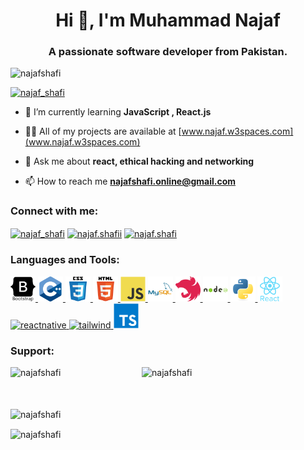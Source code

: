 <h1 align="center">Hi 👋, I'm Muhammad Najaf</h1>
<h3 align="center">A passionate software developer from Pakistan.</h3>

<p align="left"> <img src="https://komarev.com/ghpvc/?username=najafshafi&label=Profile%20views&color=0e75b6&style=flat" alt="najafshafi" /> </p>

<p align="left"> <a href="https://twitter.com/najaf_shafi" target="blank"><img src="https://img.shields.io/twitter/follow/najaf_shafi?logo=twitter&style=for-the-badge" alt="najaf_shafi" /></a> </p>

- 🌱 I’m currently learning **JavaScript , React.js**

- 👨‍💻 All of my projects are available at [www.najaf.w3spaces.com](www.najaf.w3spaces.com)

- 💬 Ask me about **react, ethical hacking and networking**

- 📫 How to reach me **najafshafi.online@gmail.com**

<h3 align="left">Connect with me:</h3>
<p align="left">
<a href="https://twitter.com/najaf_shafi" target="blank"><img align="center" src="https://raw.githubusercontent.com/rahuldkjain/github-profile-readme-generator/master/src/images/icons/Social/twitter.svg" alt="najaf_shafi" height="30" width="40" /></a>
<a href="https://fb.com/najaf.shafii" target="blank"><img align="center" src="https://raw.githubusercontent.com/rahuldkjain/github-profile-readme-generator/master/src/images/icons/Social/facebook.svg" alt="najaf.shafii" height="30" width="40" /></a>
<a href="https://instagram.com/najaf.shafi" target="blank"><img align="center" src="https://raw.githubusercontent.com/rahuldkjain/github-profile-readme-generator/master/src/images/icons/Social/instagram.svg" alt="najaf.shafi" height="30" width="40" /></a>
</p>

<h3 align="left">Languages and Tools:</h3>
<p align="left"> <a href="https://getbootstrap.com" target="_blank" rel="noreferrer"> <img src="https://raw.githubusercontent.com/devicons/devicon/master/icons/bootstrap/bootstrap-plain-wordmark.svg" alt="bootstrap" width="40" height="40"/> </a> <a href="https://www.w3schools.com/cpp/" target="_blank" rel="noreferrer"> <img src="https://raw.githubusercontent.com/devicons/devicon/master/icons/cplusplus/cplusplus-original.svg" alt="cplusplus" width="40" height="40"/> </a> <a href="https://www.w3schools.com/css/" target="_blank" rel="noreferrer"> <img src="https://raw.githubusercontent.com/devicons/devicon/master/icons/css3/css3-original-wordmark.svg" alt="css3" width="40" height="40"/> </a> <a href="https://www.w3.org/html/" target="_blank" rel="noreferrer"> <img src="https://raw.githubusercontent.com/devicons/devicon/master/icons/html5/html5-original-wordmark.svg" alt="html5" width="40" height="40"/> </a> <a href="https://developer.mozilla.org/en-US/docs/Web/JavaScript" target="_blank" rel="noreferrer"> <img src="https://raw.githubusercontent.com/devicons/devicon/master/icons/javascript/javascript-original.svg" alt="javascript" width="40" height="40"/> </a> <a href="https://www.mysql.com/" target="_blank" rel="noreferrer"> <img src="https://raw.githubusercontent.com/devicons/devicon/master/icons/mysql/mysql-original-wordmark.svg" alt="mysql" width="40" height="40"/> </a> <a href="https://nestjs.com/" target="_blank" rel="noreferrer"> <img src="https://raw.githubusercontent.com/devicons/devicon/master/icons/nestjs/nestjs-plain.svg" alt="nestjs" width="40" height="40"/> </a> <a href="https://nodejs.org" target="_blank" rel="noreferrer"> <img src="https://raw.githubusercontent.com/devicons/devicon/master/icons/nodejs/nodejs-original-wordmark.svg" alt="nodejs" width="40" height="40"/> </a> <a href="https://www.python.org" target="_blank" rel="noreferrer"> <img src="https://raw.githubusercontent.com/devicons/devicon/master/icons/python/python-original.svg" alt="python" width="40" height="40"/> </a> <a href="https://reactjs.org/" target="_blank" rel="noreferrer"> <img src="https://raw.githubusercontent.com/devicons/devicon/master/icons/react/react-original-wordmark.svg" alt="react" width="40" height="40"/> </a> <a href="https://reactnative.dev/" target="_blank" rel="noreferrer"> <img src="https://reactnative.dev/img/header_logo.svg" alt="reactnative" width="40" height="40"/> </a> <a href="https://tailwindcss.com/" target="_blank" rel="noreferrer"> <img src="https://www.vectorlogo.zone/logos/tailwindcss/tailwindcss-icon.svg" alt="tailwind" width="40" height="40"/> </a> <a href="https://www.typescriptlang.org/" target="_blank" rel="noreferrer"> <img src="https://raw.githubusercontent.com/devicons/devicon/master/icons/typescript/typescript-original.svg" alt="typescript" width="40" height="40"/> </a> </p>

<h3 align="left">Support:</h3>
<p><a href="https://www.buymeacoffee.com/najafshafi"> <img align="left" src="https://cdn.buymeacoffee.com/buttons/v2/default-yellow.png" height="50" width="210" alt="najafshafi" /></a><a href="https://ko-fi.com/najafshafi"> <img align="left" src="https://cdn.ko-fi.com/cdn/kofi3.png?v=3" height="50" width="210" alt="najafshafi" /></a></p><br><br>

<p>&nbsp;<img align="center" src="https://github-readme-stats.vercel.app/api?username=najafshafi&show_icons=true&locale=en" alt="najafshafi" /></p>

<p><img align="center" src="https://github-readme-streak-stats.herokuapp.com/?user=najafshafi&" alt="najafshafi" /></p>
